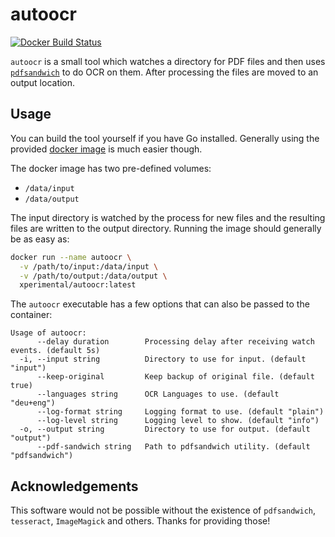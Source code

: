# autoocr

[![Docker Build Status](https://img.shields.io/docker/build/xperimental/autoocr.svg?style=flat-square)](https://store.docker.com/community/images/xperimental/autoocr)

`autoocr` is a small tool which watches a directory for PDF files and then uses [`pdfsandwich`](http://www.tobias-elze.de/pdfsandwich/) to do OCR on them. After processing the files are moved to an output location.

## Usage

You can build the tool yourself if you have Go installed. Generally using the provided [docker image](https://hub.docker.com/r/xperimental/autoocr/) is much easier though.

The docker image has two pre-defined volumes:

- `/data/input`
- `/data/output`

The input directory is watched by the process for new files and the resulting files are written to the output directory. Running the image should generally be as easy as:

```bash
docker run --name autoocr \
  -v /path/to/input:/data/input \
  -v /path/to/output:/data/output \
  xperimental/autoocr:latest
```

The `autoocr` executable has a few options that can also be passed to the container:

```plain
Usage of autoocr:
      --delay duration        Processing delay after receiving watch events. (default 5s)
  -i, --input string          Directory to use for input. (default "input")
      --keep-original         Keep backup of original file. (default true)
      --languages string      OCR Languages to use. (default "deu+eng")
      --log-format string     Logging format to use. (default "plain")
      --log-level string      Logging level to show. (default "info")
  -o, --output string         Directory to use for output. (default "output")
      --pdf-sandwich string   Path to pdfsandwich utility. (default "pdfsandwich")
```

## Acknowledgements

This software would not be possible without the existence of `pdfsandwich`, `tesseract`, `ImageMagick` and others. Thanks for providing those!
